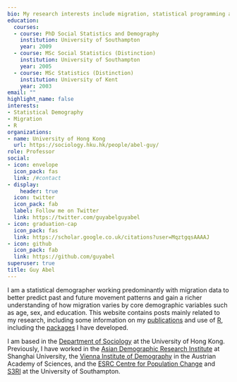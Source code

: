 ```yaml
---
bio: My research interests include migration, statistical programming and demographic methods.
education:
  courses:
  - course: PhD Social Statistics and Demography
    institution: University of Southampton
    year: 2009
  - course: MSc Social Statistics (Distinction)
    institution: University of Southampton
    year: 2005
  - course: MSc Statistics (Distinction)
    institution: University of Kent
    year: 2003
email: ""
highlight_name: false
interests:
- Statistical Demography
- Migration
- R
organizations:
- name: University of Hong Kong
  url: https://sociology.hku.hk/people/abel-guy/
role: Professor
social:
- icon: envelope
  icon_pack: fas
  link: /#contact
- display:
    header: true
  icon: twitter
  icon_pack: fab
  label: Follow me on Twitter
  link: https://twitter.com/guyabelguyabel
- icon: graduation-cap
  icon_pack: fas
  link: https://scholar.google.co.uk/citations?user=MqztgqsAAAAJ
- icon: github
  icon_pack: fab
  link: https://github.com/guyabel
superuser: true
title: Guy Abel
---
```


I am a statistical demographer working predominantly with migration data to better predict past and future movement patterns and gain a richer understanding of how migration varies by core demographic variables such as age, sex, and education. This website contains posts mainly related to my research, including some information on my [publications](./publication) and use of [R](./tags/r/), including the [packages](./#packages) I have developed.

I am based in the [Department of Sociology](https://sociology.hku.hk/) at the University of Hong Kong. Previously, I have worked in the [Asian Demographic Research Institute](https://adri.shu.edu.cn/) at Shanghai University, the [Vienna Institute of Demography](http://www.oeaw.ac.at/vid/) in the Austrian Academy of Sciences, and the [ESRC Centre for Population Change](http://www.cpc.ac.uk/) and [S3RI](http://www.southampton.ac.uk/s3ri/) at the University of Southampton.

[comment]: <> ({{< icon name="download" pack="fas" >}} Download my {{< staticref "uploads/demo_resume.pdf" "newtab" >}}resumé{{< /staticref >}}.)
